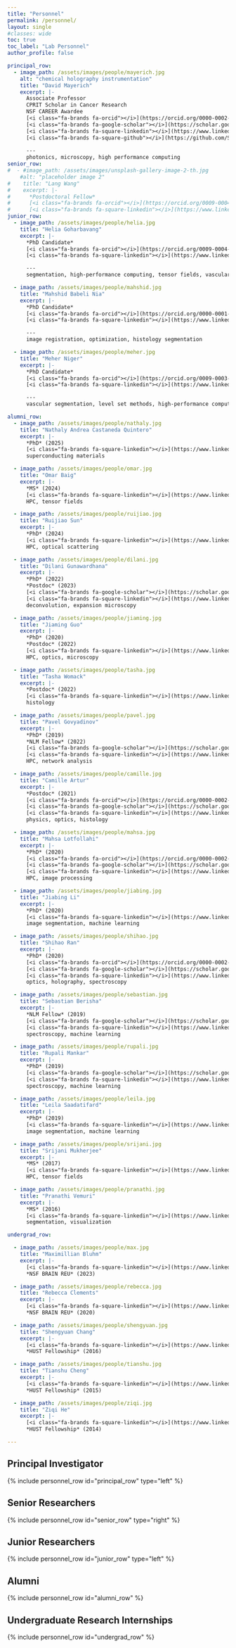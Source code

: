 ```yaml
---
title: "Personnel"
permalink: /personnel/
layout: single
#classes: wide
toc: true
toc_label: "Lab Personnel"
author_profile: false

principal_row:
  - image_path: /assets/images/people/mayerich.jpg
    alt: "chemical holography instrumentation"
    title: "David Mayerich"
    excerpt: |-
      Associate Professor  
      CPRIT Scholar in Cancer Research  
      NSF CAREER Awardee  
      [<i class="fa-brands fa-orcid"></i>](https://orcid.org/0000-0002-3949-6133)
      [<i class="fa-brands fa-google-scholar"></i>](https://scholar.google.com/citations?user=pLAwPhYAAAAJ)
      [<i class="fa-brands fa-square-linkedin"></i>](https://www.linkedin.com/in/david-mayerich-629667101/)
      [<i class="fa-brands fa-square-github"></i>](https://github.com/STIM-Lab)  
      
      ---
      photonics, microscopy, high performance computing  
senior_row:
#  - #image_path: /assets/images/unsplash-gallery-image-2-th.jpg
    #alt: "placeholder image 2"
#    title: "Lang Wang"
#    excerpt: |-
#      *Postdoctoral Fellow*  
#      [<i class="fa-brands fa-orcid"></i>](https://orcid.org/0009-0004-0836-5917)
#      [<i class="fa-brands fa-square-linkedin"></i>](https://www.linkedin.com/in/helya-goharbavang/)
junior_row:
  - image_path: /assets/images/people/helia.jpg
    title: "Helia Goharbavang"
    excerpt: |-
      *PhD Candidate*  
      [<i class="fa-brands fa-orcid"></i>](https://orcid.org/0009-0004-0836-5917)
      [<i class="fa-brands fa-square-linkedin"></i>](https://www.linkedin.com/in/helya-goharbavang/)  

      ---
      segmentation, high-performance computing, tensor fields, vascular networks

  - image_path: /assets/images/people/mahshid.jpg
    title: "Mahshid Babeli Nia"
    excerpt: |-
      *PhD Candidate*  
      [<i class="fa-brands fa-orcid"></i>](https://orcid.org/0000-0001-8616-1400)
      [<i class="fa-brands fa-square-linkedin"></i>](https://www.linkedin.com/in/mahshidbabeli853/)  

      ---
      image registration, optimization, histology segmentation

  - image_path: /assets/images/people/meher.jpg
    title: "Meher Niger"
    excerpt: |-
      *PhD Candidate*  
      [<i class="fa-brands fa-orcid"></i>](https://orcid.org/0009-0003-5588-224X)
      [<i class="fa-brands fa-square-linkedin"></i>](https://www.linkedin.com/in/meher-niger-84177bb1/) 

      ---
      vascular segmentation, level set methods, high-performance computing  

alumni_row:
  - image_path: /assets/images/people/nathaly.jpg
    title: "Nathaly Andrea Castaneda Quintero"
    excerpt: |-
      *PhD* (2025)  
      [<i class="fa-brands fa-square-linkedin"></i>](https://www.linkedin.com/in/nathalya-castaneda/)  
      superconducting materials   

  - image_path: /assets/images/people/omar.jpg
    title: "Omar Baig"
    excerpt: |-
      *MS* (2024)  
      [<i class="fa-brands fa-square-linkedin"></i>](https://www.linkedin.com/in/oabaig/)  
      HPC, tensor fields 

  - image_path: /assets/images/people/ruijiao.jpg
    title: "Ruijiao Sun"
    excerpt: |-
      *PhD* (2024)  
      [<i class="fa-brands fa-square-linkedin"></i>](https://www.linkedin.com/in/ruijiao-sun/)  
      HPC, optical scattering   

  - image_path: /assets/images/people/dilani.jpg
    title: "Dilani Gunawardhana"
    excerpt: |-
      *PhD* (2022)  
      *Postdoc* (2023)  
      [<i class="fa-brands fa-google-scholar"></i>](https://scholar.google.com/citations?user=wUOmR9sAAAAJ)
      [<i class="fa-brands fa-square-linkedin"></i>](https://www.linkedin.com/in/dilani-gunawardhana-761478a0/)  
      deconvolution, expansion microscopy   

  - image_path: /assets/images/people/jiaming.jpg
    title: "Jiaming Guo"
    excerpt: |-
      *PhD* (2020)  
      *Postdoc* (2022)  
      [<i class="fa-brands fa-square-linkedin"></i>](https://www.linkedin.com/in/jiaming-guo/)  
      HPC, optics, microscopy   

  - image_path: /assets/images/people/tasha.jpg
    title: "Tasha Womack"
    excerpt: |-
      *Postdoc* (2022)  
      [<i class="fa-brands fa-square-linkedin"></i>](https://www.linkedin.com/in/tasha-womack-387a07175/)  
      histology   

  - image_path: /assets/images/people/pavel.jpg
    title: "Pavel Govyadinov"
    excerpt: |-
      *PhD* (2019)  
      *NLM Fellow* (2022)  
      [<i class="fa-brands fa-google-scholar"></i>](https://scholar.google.com/citations?user=UtnYLv0AAAAJ)
      [<i class="fa-brands fa-square-linkedin"></i>](https://www.linkedin.com/in/pavel-govyadinov-39a5151a8/)  
      HPC, network analysis   

  - image_path: /assets/images/people/camille.jpg
    title: "Camille Artur"
    excerpt: |-
      *Postdoc* (2021)  
      [<i class="fa-brands fa-orcid"></i>](https://orcid.org/0000-0002-6819-1304)
      [<i class="fa-brands fa-google-scholar"></i>](https://scholar.google.com/citations?user=-rBcR0UAAAAJ)
      [<i class="fa-brands fa-square-linkedin"></i>](https://www.linkedin.com/in/camilleartur/)  
      physics, optics, histology   

  - image_path: /assets/images/people/mahsa.jpg
    title: "Mahsa Lotfollahi"
    excerpt: |-
      *PhD* (2020)  
      [<i class="fa-brands fa-orcid"></i>](https://orcid.org/0000-0002-8119-6505)
      [<i class="fa-brands fa-google-scholar"></i>](https://scholar.google.com/citations?user=Hujx43gAAAAJ)
      [<i class="fa-brands fa-square-linkedin"></i>](https://www.linkedin.com/in/mahsa-lotfollahi/)  
      HPC, image processing   

  - image_path: /assets/images/people/jiabing.jpg
    title: "Jiabing Li"
    excerpt: |-
      *PhD* (2020)  
      [<i class="fa-brands fa-square-linkedin"></i>](https://www.linkedin.com/in/jiabing-li-35664aa6/)  
      image segmentation, machine learning   

  - image_path: /assets/images/people/shihao.jpg
    title: "Shihao Ran"
    excerpt: |-
      *PhD* (2020)  
      [<i class="fa-brands fa-orcid"></i>](https://orcid.org/0000-0002-4074-2565)
      [<i class="fa-brands fa-google-scholar"></i>](https://scholar.google.com/citations?user=CdNrn1IAAAAJ)
      [<i class="fa-brands fa-square-linkedin"></i>](https://www.linkedin.com/in/shihao-ran/)  
      optics, holography, spectroscopy   

  - image_path: /assets/images/people/sebastian.jpg
    title: "Sebastian Berisha"
    excerpt: |-
      *NLM Fellow* (2019)   
      [<i class="fa-brands fa-google-scholar"></i>](https://scholar.google.com/citations?user=5N9TqWUAAAAJ)
      [<i class="fa-brands fa-square-linkedin"></i>](https://www.linkedin.com/in/rupalimankar/)  
      spectroscopy, machine learning  

  - image_path: /assets/images/people/rupali.jpg
    title: "Rupali Mankar"
    excerpt: |-
      *PhD* (2019)  
      [<i class="fa-brands fa-google-scholar"></i>](https://scholar.google.com/citations?user=MNUEz0QAAAAJ)
      [<i class="fa-brands fa-square-linkedin"></i>](https://www.linkedin.com/in/rupalimankar/)  
      spectroscopy, machine learning   

  - image_path: /assets/images/people/leila.jpg
    title: "Leila Saadatifard"
    excerpt: |-
      *PhD* (2019)  
      [<i class="fa-brands fa-square-linkedin"></i>](https://www.linkedin.com/in/lsaadati/)  
      image segmentation, machine learning   

  - image_path: /assets/images/people/srijani.jpg
    title: "Srijani Mukherjee"
    excerpt: |-
      *MS* (2017)  
      [<i class="fa-brands fa-square-linkedin"></i>](https://www.linkedin.com/in/srijani-mukherjee/)  
      HPC, tensor fields   

  - image_path: /assets/images/people/pranathi.jpg
    title: "Pranathi Vemuri"
    excerpt: |-
      *MS* (2016)  
      [<i class="fa-brands fa-square-linkedin"></i>](https://www.linkedin.com/in/pranathi-vemuri-ms/)  
      segmentation, visualization   

undergrad_row:

  - image_path: /assets/images/people/max.jpg
    title: "Maximillian Bluhm"
    excerpt: |-
      [<i class="fa-brands fa-square-linkedin"></i>](https://www.linkedin.com/in/maximillian-bluhm-844371222/)  
      *NSF BRAIN REU* (2023)  

  - image_path: /assets/images/people/rebecca.jpg
    title: "Rebecca Clements"
    excerpt: |-
      [<i class="fa-brands fa-square-linkedin"></i>](https://www.linkedin.com/in/rebeccaclements1/)  
      *NSF BRAIN REU* (2020)  

  - image_path: /assets/images/people/shengyuan.jpg
    title: "Shengyuan Chang"
    excerpt: |-
      [<i class="fa-brands fa-square-linkedin"></i>](https://www.linkedin.com/in/sychang-psu/)  
      *HUST Fellowship* (2016)  

  - image_path: /assets/images/people/tianshu.jpg
    title: "Tianshu Cheng"
    excerpt: |-
      [<i class="fa-brands fa-square-linkedin"></i>](https://www.linkedin.com/in/tianshu-c/)  
      *HUST Fellowship* (2015)  

  - image_path: /assets/images/people/ziqi.jpg
    title: "Ziqi He"
    excerpt: |-
      [<i class="fa-brands fa-square-linkedin"></i>](https://www.linkedin.com/in/ziqi-he-42a937126/)  
      *HUST Fellowship* (2014)  

---
```


## Principal Investigator
{% include personnel_row id="principal_row" type="left" %}

## Senior Researchers
{% include personnel_row id="senior_row" type="right" %}

## Junior Researchers
{% include personnel_row id="junior_row" type="left" %}

## Alumni
{% include personnel_row id="alumni_row" %}

## Undergraduate Research Internships
{% include personnel_row id="undergrad_row" %}